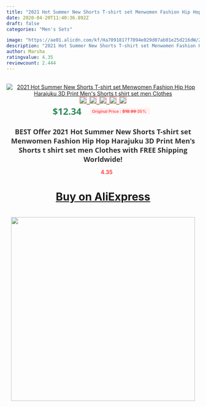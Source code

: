 ```yaml
---
title: "2021 Hot Summer New Shorts T-shirt set Menwomen Fashion Hip Hop Harajuku 3D Print Men's Shorts t shirt set men Clothes"
date: 2020-04-20T11:40:36.892Z
draft: false
categories: "Men's Sets"

image: "https://ae01.alicdn.com/kf/Ha7091817f7094e029d07ab01e25d216dW/2021-Hot-Summer-New-Shorts-T-shirt-set-Men-women-Fashion-Hip-Hop-Harajuku-3D-Print.jpg"
description: "2021 Hot Summer New Shorts T-shirt set Menwomen Fashion Hip Hop Harajuku 3D Print Men's Shorts t shirt set men Clothes"
author: Marsha
ratingvalue: 4.35
reviewcount: 2.444
---
```

<br>
<div style="text-align: center;">
<a href="https://s.click.aliexpress.com/e/_Ao9zsD" target="_blank" rel="nofollow noopener noreferrer"><img alt="2021 Hot Summer New Shorts T-shirt set Menwomen Fashion Hip Hop Harajuku 3D Print Men's Shorts t shirt set men Clothes" class="magnifier-image" src="https://ae01.alicdn.com/kf/Ha7091817f7094e029d07ab01e25d216dW/2021-Hot-Summer-New-Shorts-T-shirt-set-Men-women-Fashion-Hip-Hop-Harajuku-3D-Print.jpg_640x640.jpg">
<br>
<img style="border:1px solid salmon" src="https://ae01.alicdn.com/kf/Ha7091817f7094e029d07ab01e25d216dW/2021-Hot-Summer-New-Shorts-T-shirt-set-Men-women-Fashion-Hip-Hop-Harajuku-3D-Print.jpg_120x120.jpg">&nbsp;&nbsp;<img style="border:1px solid salmon" src="https://ae01.alicdn.com/kf/H9f07e6e55e7845739c902d13a07d6884A/2021-Hot-Summer-New-Shorts-T-shirt-set-Men-women-Fashion-Hip-Hop-Harajuku-3D-Print.jpg_120x120.jpg">&nbsp;&nbsp;<img style="border:1px solid salmon" src="https://ae01.alicdn.com/kf/H163548cd33b3470d96a3100df7e40f43V/2021-Hot-Summer-New-Shorts-T-shirt-set-Men-women-Fashion-Hip-Hop-Harajuku-3D-Print.jpg_120x120.jpg">&nbsp;&nbsp;<img style="border:1px solid salmon" src="https://ae01.alicdn.com/kf/H0e0f6c2f6c804e34ac0e16f3f349881cf/2021-Hot-Summer-New-Shorts-T-shirt-set-Men-women-Fashion-Hip-Hop-Harajuku-3D-Print.jpg_120x120.jpg">&nbsp;&nbsp;<img style="border:1px solid salmon" src="https://ae01.alicdn.com/kf/Hfdd64cb1b7514eafbbb3fe7839c51abdK/2021-Hot-Summer-New-Shorts-T-shirt-set-Men-women-Fashion-Hip-Hop-Harajuku-3D-Print.jpg_120x120.jpg"></a></div><br0>
<div style="text-align: center;"><span style="background-color: white; border: 0px; box-sizing: border-box; color: seagreen; display: inline-block; font-family: &quot;open sans&quot; , &quot;arial&quot; , &quot;helvetica&quot; , sans-serif , &quot;heiti&quot;; font-size: 24px; font-stretch: inherit; font-weight: 700; line-height: inherit; margin: 0px 10px 0px 0px; padding: 0px; vertical-align: middle;">$12.34 </span>
<span style="background: rgb(255 , 241 , 241); border-radius: 3px; border: 0px; box-sizing: border-box; color: #ff4747; display: inline-block; font-family: inherit; font-size: 12px; font-stretch: inherit; font-style: inherit; font-variant: inherit; font-weight: 600; line-height: inherit; margin: 0px; padding: 2px 5px; transform: scale(0.9); vertical-align: middle;">Original Price : <b style="text-decoration: line-through;">$18.99 </b> 35%&nbsp;&nbsp;</span></div>
<h1 style="color: #333333; display: inline-block; font-family: &quot;open sans&quot; , &quot;arial&quot; , &quot;helvetica&quot; , sans-serif , &quot;heiti&quot;; font-size: 18px; font-stretch: inherit; font-weight: 700; text-align: center;">BEST Offer 2021 Hot Summer New Shorts T-shirt set Menwomen Fashion Hip Hop Harajuku 3D Print Men's Shorts t shirt set men Clothes with FREE Shipping Worldwide!</h1>
<div style="color: #ff4747; text-align: center;">
<img src="https://4.bp.blogspot.com/-M0ZcTcb-5uY/XleCXlxnR4I/AAAAAAAAAEc/OrjgMkXV1oMQFaCRZj5HQwOCBcu3w1FegCPcBGAYYCw/s1600/star.png" style="height: 15px;">&nbsp;<b>4.35</b></div>
<div class="button_cont" align="center"><a class="buynow_a" href="https://s.click.aliexpress.com/e/_Ao9zsD" target="_blank" rel="nofollow noopener noreferrer"><H1>Buy on AliExpress</H1></a></div><br>
<div class="separator" style="clear: both; text-align: center;">
<img src="https://lh3.googleusercontent.com/-pTy5HemUv9M/XlePHvY0dAI/AAAAAAAAAE4/0nX5iRUoIWY8eMW9Dpxeirr157OZliDIgCLcBGAsYHQ/s1600/badge.gif" width="480">
</div>
